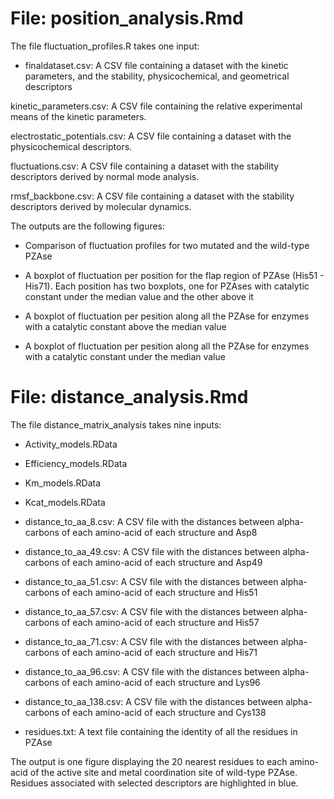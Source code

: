 # File: position_analysis.Rmd


The file fluctuation_profiles.R takes one input:

- finaldataset.csv: A CSV file containing a dataset with the kinetic parameters, and the stability, physicochemical, and geometrical descriptors

kinetic_parameters.csv: A CSV file containing the relative experimental means of the kinetic parameters.

electrostatic_potentials.csv: A CSV file containing a dataset with the physicochemical descriptors.

fluctuations.csv: A CSV file containing a dataset with the stability descriptors derived by normal mode analysis.

rmsf_backbone.csv: A CSV file containing a dataset with the stability descriptors derived by molecular dynamics.



The outputs are the following figures:

- Comparison of fluctuation profiles for two mutated and the wild-type PZAse

- A boxplot of fluctuation per position for the flap region of PZAse (His51 - His71). Each position has two boxplots, one for PZAses with catalytic constant under the median value and the other above it

- A boxplot of fluctuation per pesition along all the PZAse for enzymes with a catalytic constant above the median value

- A boxplot of fluctuation per pesition along all the PZAse for enzymes with a catalytic constant under the median value


# File: distance_analysis.Rmd


The file distance_matrix_analysis takes nine inputs:

- Activity_models.RData

- Efficiency_models.RData

- Km_models.RData

- Kcat_models.RData

- distance_to_aa_8.csv: A CSV file with the distances between alpha-carbons of each amino-acid of each structure and Asp8

- distance_to_aa_49.csv: A CSV file with the distances between alpha-carbons of each amino-acid of each structure and Asp49

- distance_to_aa_51.csv: A CSV file with the distances between alpha-carbons of each amino-acid of each structure and His51

- distance_to_aa_57.csv: A CSV file with the distances between alpha-carbons of each amino-acid of each structure and His57

- distance_to_aa_71.csv: A CSV file with the distances between alpha-carbons of each amino-acid of each structure and His71

- distance_to_aa_96.csv: A CSV file with the distances between alpha-carbons of each amino-acid of each structure and Lys96 

- distance_to_aa_138.csv: A CSV file with the distances between alpha-carbons of each amino-acid of each structure and Cys138

- residues.txt: A text file containing the identity of all the residues in PZAse

The output is one figure displaying the 20 nearest residues to each amino-acid of the active site and metal coordination site of wild-type PZAse. Residues associated with selected descriptors are highlighted in blue.
